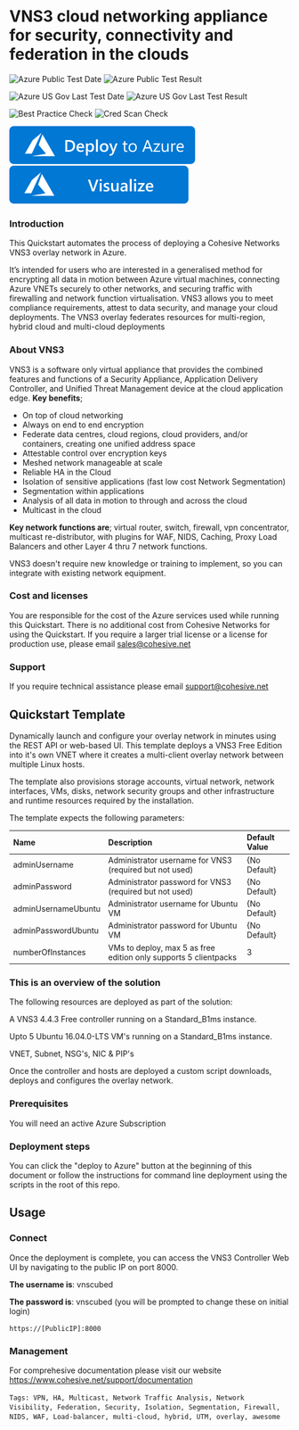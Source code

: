 # VNS3 cloud networking appliance for security, connectivity and federation in the clouds

![Azure Public Test Date](https://azurequickstartsservice.blob.core.windows.net/badges/cohesive-vns3-free-multiclient-overlay-linux/PublicLastTestDate.svg)
![Azure Public Test Result](https://azurequickstartsservice.blob.core.windows.net/badges/cohesive-vns3-free-multiclient-overlay-linux/PublicDeployment.svg)

![Azure US Gov Last Test Date](https://azurequickstartsservice.blob.core.windows.net/badges/cohesive-vns3-free-multiclient-overlay-linux/FairfaxLastTestDate.svg)
![Azure US Gov Last Test Result](https://azurequickstartsservice.blob.core.windows.net/badges/cohesive-vns3-free-multiclient-overlay-linux/FairfaxDeployment.svg)

![Best Practice Check](https://azurequickstartsservice.blob.core.windows.net/badges/cohesive-vns3-free-multiclient-overlay-linux/BestPracticeResult.svg)
![Cred Scan Check](https://azurequickstartsservice.blob.core.windows.net/badges/cohesive-vns3-free-multiclient-overlay-linux/CredScanResult.svg)

[![Deploy To Azure](https://raw.githubusercontent.com/Azure/azure-quickstart-templates/master/1-CONTRIBUTION-GUIDE/images/deploytoazure.svg?sanitize=true)](https://portal.azure.com/#create/Microsoft.Template/uri/https%3A%2F%2Fraw.githubusercontent.com%2FAzure%2Fazure-quickstart-templates%2Fmaster%2Fcohesive-vns3-free-multiclient-overlay-linux%2Fazuredeploy.json)
[![Visualize](https://raw.githubusercontent.com/Azure/azure-quickstart-templates/master/1-CONTRIBUTION-GUIDE/images/visualizebutton.svg?sanitize=true)](http://armviz.io/#/?load=https%3A%2F%2Fraw.githubusercontent.com%2FAzure%2Fazure-quickstart-templates%2Fmaster%2Fcohesive-vns3-free-multiclient-overlay-linux%2Fazuredeploy.json)

### Introduction

This Quickstart automates the process of deploying a Cohesive Networks VNS3
overlay network in Azure.

It’s intended for users who are interested in a generalised method for
encrypting all data in motion between Azure virtual machines, connecting Azure
VNETs securely to other networks, and securing traffic with firewalling and
network function virtualisation. VNS3 allows you to meet compliance
requirements, attest to data security, and manage your cloud deployments. The
VNS3 overlay federates resources for multi-region, hybrid cloud and multi-cloud
deployments

### About VNS3

VNS3 is a software only virtual appliance that provides the combined features
and functions of a Security Appliance, Application Delivery Controller, and
Unified Threat Management device at the cloud application edge. **Key
benefits**;

- On top of cloud networking
- Always on end to end encryption
- Federate data centres, cloud regions, cloud providers, and/or containers,
  creating one unified address space
- Attestable control over encryption keys
- Meshed network manageable at scale
- Reliable HA in the Cloud
- Isolation of sensitive applications (fast low cost Network Segmentation)
- Segmentation within applications
- Analysis of all data in motion to through and across the cloud
- Multicast in the cloud

**Key network functions are**; virtual router, switch, firewall, vpn
concentrator, multicast re-distributor, with plugins for WAF, NIDS, Caching,
Proxy Load Balancers and other Layer 4 thru 7 network functions.

VNS3 doesn't require new knowledge or training to implement, so you can
integrate with existing network equipment.

### Cost and licenses

You are responsible for the cost of the Azure services used while running this
Quickstart. There is no additional cost from Cohesive Networks for using the
Quickstart. If you require a larger trial license or a license for production
use, please email sales@cohesive.net

### Support

If you require technical assistance please email support@cohesive.net

## Quickstart Template

Dynamically launch and configure your overlay network in minutes using the REST
API or web-based UI. This template deploys a VNS3 Free Edition into it's own
VNET where it creates a multi-client overlay network between multiple Linux
hosts.

The template also provisions storage accounts, virtual network, network
interfaces, VMs, disks, network security groups and other infrastructure and
runtime resources required by the installation.

The template expects the following parameters:

| Name                | Description                                                      | Default Value |
| :------------------ | :--------------------------------------------------------------- | :------------ |
| adminUsername       | Administrator username for VNS3 (required but not used)          | {No Default}  |
| adminPassword       | Administrator password for VNS3 (required but not used)          | {No Default}  |
| adminUsernameUbuntu | Administrator username for Ubuntu VM                             | {No Default}  |
| adminPasswordUbuntu | Administrator password for Ubuntu VM                             | {No Default}  |
| numberOfInstances   | VMs to deploy, max 5 as free edition only supports 5 clientpacks | 3             |

### This is an overview of the solution

The following resources are deployed as part of the solution:

A VNS3 4.4.3 Free controller running on a Standard_B1ms instance.

Upto 5 Ubuntu 16.04.0-LTS VM's running on a Standard_B1ms instance.

VNET, Subnet, NSG's, NIC & PIP's

Once the controller and hosts are deployed a custom script downloads, deploys
and configures the overlay network.

### Prerequisites

You will need an active Azure Subscription

### Deployment steps

You can click the "deploy to Azure" button at the beginning of this document or
follow the instructions for command line deployment using the scripts in the
root of this repo.

## Usage

### Connect

Once the deployment is complete, you can access the VNS3 Controller Web UI by
navigating to the public IP on port 8000.

**The username is**: vnscubed

**The password is**: vnscubed (you will be prompted to change these on initial
login)

    https://[PublicIP]:8000

### Management

For comprehesive documentation please visit our website
https://www.cohesive.net/support/documentation

`Tags: VPN, HA, Multicast, Network Traffic Analysis, Network Visibility, Federation, Security, Isolation, Segmentation, Firewall, NIDS, WAF, Load-balancer, multi-cloud, hybrid, UTM, overlay, awesome`
